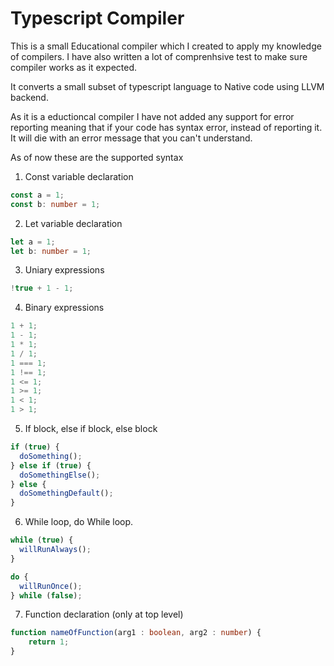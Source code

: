 # Typescript Compiler

This is a small Educational compiler which I created to apply my knowledge of compilers. I have also written a lot of comprenhsive test to make sure compiler works as it expected.

It converts a small subset of typescript language to Native code using LLVM backend.

As it is a eductioncal compiler I have not added any support for error reporting meaning that if your code has syntax error, instead of reporting it. It will die with an error message that you can't understand.

As of now these are the supported syntax

1. Const variable declaration

```typescript
const a = 1;
const b: number = 1;
```

2. Let variable declaration

```typescript
let a = 1;
let b: number = 1;
```

3. Uniary expressions

```typescript
!true + 1 - 1;
```

4. Binary expressions

```typescript
1 + 1;
1 - 1;
1 * 1;
1 / 1;
1 === 1;
1 !== 1;
1 <= 1;
1 >= 1;
1 < 1;
1 > 1;
```

5. If block, else if block, else block

```typescript
if (true) {
  doSomething();
} else if (true) {
  doSomethingElse();
} else {
  doSomethingDefault();
}
```

6. While loop, do While loop.

```typescript
while (true) {
  willRunAlways();
}

do {
  willRunOnce();
} while (false);
```

7. Function declaration (only at top level)

```typescript
function nameOfFunction(arg1 : boolean, arg2 : number) {
    return 1;
}
```
